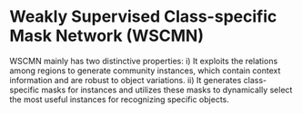 # Weakly Supervised Class-specific Mask Network (WSCMN)
WSCMN mainly has two distinctive properties: i) It exploits the relations among regions to generate community instances, which contain context information and are robust to object variations. ii) It generates class-specific masks for instances and utilizes these masks to dynamically select the most useful instances for recognizing specific objects.  
